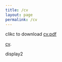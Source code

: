 ```yaml
---
title: /cv
layout: page
permalink: /cv
---
```


clikc to download [cv.pdf](https://github.com/hyein-jeong/hyein-jeong.github.io/data/cv.pdf)

[cv](http://hyein-jeong/hyein-jeong.github.io/data/cv.pdf).

display2
<a href="/data/cv.pdf" class="image fit"><img src="images/marr_pic.jpg" alt=""></a>	
